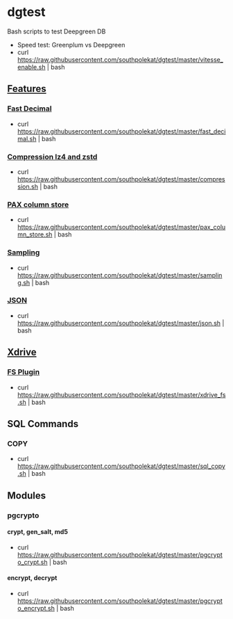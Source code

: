 # dgtest

Bash scripts to test Deepgreen DB

* Speed test: Greenplum vs Deepgreen
 * curl https://raw.githubusercontent.com/southpolekat/dgtest/master/vitesse_enable.sh | bash

## [Features](http://vitessedata.com/products/deepgreen-db/features/deepgreen-db-matrix/)
### [Fast Decimal](http://vitessedata.com/products/deepgreen-db/features/deepgreen-db-decimal/)
* curl https://raw.githubusercontent.com/southpolekat/dgtest/master/fast_decimal.sh | bash

### [Compression lz4 and zstd](http://vitessedata.com/products/deepgreen-db/features/deepgreen-db-z/)
* curl https://raw.githubusercontent.com/southpolekat/dgtest/master/compression.sh | bash

### [PAX column store](http://vitessedata.com/products/deepgreen-db/features/deepgreen-db-pax/)
* curl https://raw.githubusercontent.com/southpolekat/dgtest/master/pax_column_store.sh | bash

### [Sampling](http://vitessedata.com/products/deepgreen-db/features/deepgreen-db-sample/)
* curl https://raw.githubusercontent.com/southpolekat/dgtest/master/sampling.sh | bash

### [JSON](http://vitessedata.com/products/deepgreen-db/features/deepgreen-db-json/)
* curl https://raw.githubusercontent.com/southpolekat/dgtest/master/json.sh | bash

## [Xdrive](http://vitessedata.com/products/deepgreen-db/xdrive/)
### [FS Plugin](http://vitessedata.com/products/deepgreen-db/xdrive/plugin-fs/)
* curl https://raw.githubusercontent.com/southpolekat/dgtest/master/xdrive_fs.sh | bash

## SQL Commands
### COPY
* curl https://raw.githubusercontent.com/southpolekat/dgtest/master/sql_copy.sh | bash

## Modules
### pgcrypto
#### crypt, gen_salt, md5
* curl https://raw.githubusercontent.com/southpolekat/dgtest/master/pgcrypto_crypt.sh | bash

#### encrypt, decrypt
* curl https://raw.githubusercontent.com/southpolekat/dgtest/master/pgcrypto_encrypt.sh | bash
